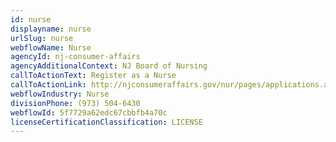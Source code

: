 ```yaml
---
id: nurse
displayname: nurse
urlSlug: nurse
webflowName: Nurse
agencyId: nj-consumer-affairs
agencyAdditionalContext: NJ Board of Nursing
callToActionText: Register as a Nurse
callToActionLink: http://njconsumeraffairs.gov/nur/pages/applications.aspx
webflowIndustry: Nurse
divisionPhone: (973) 504-6430
webflowId: 5f7729a62edc67cbbfb4a70c
licenseCertificationClassification: LICENSE
---
```

